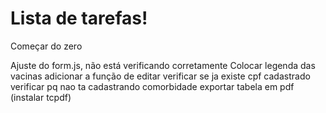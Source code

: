 # Lista de tarefas!
Começar do zero

Ajuste do form.js, não está verificando corretamente
Colocar legenda das vacinas
adicionar a função de editar
verificar se ja existe cpf cadastrado
verificar pq nao ta cadastrando comorbidade
exportar tabela em pdf (instalar tcpdf)